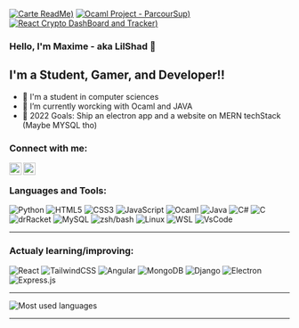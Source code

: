 [![Carte ReadMe](https://github-readme-stats.vercel.app/api/pin/?username=pandashad&repo=pandashad&theme=aura))](https://github.com/pandashad/pandashad)
[![Ocaml Project - ParcourSup](https://github-readme-stats.vercel.app/api/pin/?username=pandashad&repo=pandashad&theme=aura))](https://github.com/PandaShad/Projet-PF-Ocaml)
[![React Crypto DashBoard and Tracker](https://github-readme-stats.vercel.app/api/pin/?username=pandashad&repo=pandashad&theme=aura))](https://github.com/PandaShad/Crypto-Converter-And-Tracker/)


### Hello, I'm Maxime - aka LilShad 👋

## I'm a Student, Gamer, and Developer!!

- 🔭 I'm a student in computer sciences 
- 🌱 I’m currently worcking with Ocaml and JAVA
- 🥅 2022 Goals: Ship an electron app and a website on MERN techStack (Maybe MYSQL tho)

### Connect with me:

[<img align="left" alt="codeSTACKr | YouTube" width="22px" src="https://cdn.jsdelivr.net/npm/simple-icons@v3/icons/youtube.svg" />][youtube]
[<img align="left" alt="codeSTACKr | Twitter" width="22px" src="https://cdn.jsdelivr.net/npm/simple-icons@v3/icons/twitter.svg" />][twitter]

<br />

### Languages and Tools:

<p>
<img alt="Python" src="https://img.shields.io/badge/-Python-3776AB?style=flat&logo=python&logoColor=black">
<img alt ="HTML5"src ="https://img.shields.io/badge/-HTML5-E34F26?style=flat&logo=html5&logoColor=white"> 
<img alt ="CSS3"src ="https://img.shields.io/badge/-CSS3-1572B6?style=flat&logo=css3&logoColor=white">
<img alt ="JavaScript"src="https://img.shields.io/badge/-JavaScript-F7DF1E?style=flat&logo=javascript&logoColor=black">
<img alt ="Ocaml"src="https://img.shields.io/badge/-Ocaml-EC6813?style=flat&logo=ocaml&logoColor=white">
<img alt ="Java"src="https://img.shields.io/badge/-Java-007396?style=flat&logo=java&logoColor=red">
<img alt ="C#"src="https://img.shields.io/badge/-C%23-239120?logo=c+sharp&logoColor=white">
<img alt ="C"src="https://img.shields.io/badge/-C-A8B9CC?style=flat&logo=c&logoColor=ffffff">
<img alt ="drRacket"src="https://img.shields.io/badge/-Racket-9F1D20?style=flat&logo=racket&logoColor=ffffff">
<img alt ="MySQL"src="https://img.shields.io/badge/-MYSQL-4479A1?style=flat&logo=mysql&logoColor=ffffff">
<img alt ="zsh/bash"src="https://img.shields.io/badge/-GNUBash-4EAA25?style=flat&logo=gnubash&logoColor=black">
<img alt ="Linux"src="https://img.shields.io/badge/-Linux-E95420?style=flat&logo=ubuntu&logoColor=black">
<img alt ="WSL"src="https://img.shields.io/badge/-WSL-orange?style=flat&logoColor=black">
<img alt ="VsCode"src="https://img.shields.io/badge/-VSCode-007ACC?style=flat&logo=visualstudiocode&logoColor=black">
</p>


---

### Actualy learning/improving:

<p>
<img alt="React" src="https://img.shields.io/badge/-React-61DAFB?style=flat&logo=react&logoColor=3776AB"> 
<img alt ="TailwindCSS"src ="https://img.shields.io/badge/-TailWindCSS-06B6D4?style=flat&logo=tailwindcss&logoColor=white"> 
<img alt ="Angular"src ="https://img.shields.io/badge/-Angular-DD0031?style=flat&logo=angular&logoColor=white">
<img alt ="MongoDB"src="https://img.shields.io/badge/-MongoDB-47A248?style=flat&logo=mongodb&logoColor=ffffff">
<img alt ="Django"src="https://img.shields.io/badge/-Django-092E20?style=flat&logo=django&logoColor=white">
<img alt ="Electron"src="https://img.shields.io/badge/-Electron-47848F?style=flat&logo=electron&logoColor=ffffff">
<img alt ="Express.js"src="https://img.shields.io/badge/-Express-000000?logo=express&logoColor=white">
</p>


---

![Most used languages](https://github-readme-stats.vercel.app/api/top-langs/?username=PandaShad&layout=compact&theme=aura)

---

[twitter]: https://twitter.com/_LilShad
[youtube]: https://www.youtube.com/channel/UCASrPHltoBX81SZhlCY2jTg
